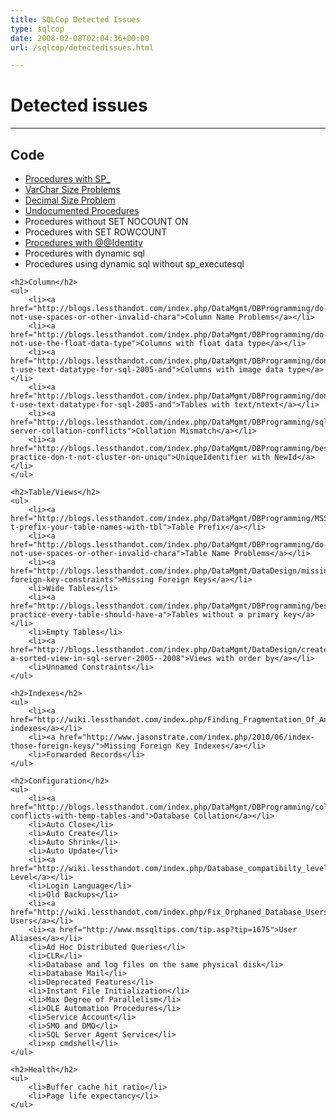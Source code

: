 ```yaml
---
title: SQLCop Detected Issues
type: sqlcop
date: 2008-02-08T02:04:36+00:00
url: /sqlcop/detectedissues.html

---
```



<div class="bp">
    <h1>Detected issues</h1>
    <hr/>
    <h2>Code</h2>
    <ul>
        <li><a href="http://blogs.lessthandot.com/index.php/DataMgmt/DBProgramming/MSSQLServer/don-t-start-your-procedures-with-sp_">Procedures with SP_</a></li>
        <li><a href="http://blogs.lessthandot.com/index.php/DataMgmt/DBProgramming/MSSQLServer/always-include-size-when-using-varchar-n">VarChar Size Problems</a></li>
        <li><a href="http://blogs.lessthandot.com/index.php/DataMgmt/DBProgramming/always-include-precision-and-scale-with">Decimal Size Problem</a></li>
        <li><a href="http://blogs.lessthandot.com/index.php/DataMgmt/DataDesign/identify-procedures-that-call-sql-server">Undocumented Procedures</a></li>
        <li>Procedures without SET NOCOUNT ON</li>
        <li>Procedures with SET ROWCOUNT</li>
        <li><a href="http://wiki.lessthandot.com/index.php/6_Different_Ways_To_Get_The_Current_Identity_Value">Procedures with @@Identity</a></li>
        <li>Procedures with dynamic sql</li>
        <li>Procedures using dynamic sql without sp_executesql</li>
    </ul>

    <h2>Column</h2>
    <ul>
        <li><a href="http://blogs.lessthandot.com/index.php/DataMgmt/DBProgramming/do-not-use-spaces-or-other-invalid-chara">Column Name Problems</a></li>
        <li><a href="http://blogs.lessthandot.com/index.php/DataMgmt/DBProgramming/do-not-use-the-float-data-type">Columns with float data type</a></li>
        <li><a href="http://blogs.lessthandot.com/index.php/DataMgmt/DBProgramming/don-t-use-text-datatype-for-sql-2005-and">Columns with image data type</a></li>
        <li><a href="http://blogs.lessthandot.com/index.php/DataMgmt/DBProgramming/don-t-use-text-datatype-for-sql-2005-and">Tables with text/ntext</a></li>
        <li><a href="http://blogs.lessthandot.com/index.php/DataMgmt/DBProgramming/sql-server-collation-conflicts">Collation Mismatch</a></li>
        <li><a href="http://blogs.lessthandot.com/index.php/DataMgmt/DBProgramming/best-practice-don-t-not-cluster-on-uniqu">UniqueIdentifier with NewId</a></li>
    </ul>

    <h2>Table/Views</h2>
    <ul>
        <li><a href="http://blogs.lessthandot.com/index.php/DataMgmt/DBProgramming/MSSQLServer/don-t-prefix-your-table-names-with-tbl">Table Prefix</a></li>
        <li><a href="http://blogs.lessthandot.com/index.php/DataMgmt/DBProgramming/do-not-use-spaces-or-other-invalid-chara">Table Name Problems</a></li>
        <li><a href="http://blogs.lessthandot.com/index.php/DataMgmt/DataDesign/missing-foreign-key-constraints">Missing Foreign Keys</a></li>
        <li>Wide Tables</li>
        <li><a href="http://blogs.lessthandot.com/index.php/DataMgmt/DBProgramming/best-practice-every-table-should-have-a">Tables without a primary key</a></li>
        <li>Empty Tables</li>
        <li><a href="http://blogs.lessthandot.com/index.php/DataMgmt/DataDesign/create-a-sorted-view-in-sql-server-2005--2008">Views with order by</a></li>
        <li>Unnamed Constraints</li>
    </ul>

    <h2>Indexes</h2>
    <ul>
        <li><a href="http://wiki.lessthandot.com/index.php/Finding_Fragmentation_Of_An_Index_And_Fixing_It">Fragmented indexes</a></li>
        <li><a href="http://www.jasonstrate.com/index.php/2010/06/index-those-foreign-keys/">Missing Foreign Key Indexes</a></li>
        <li>Forwarded Records</li>
    </ul>

    <h2>Configuration</h2>
    <ul>
        <li><a href="http://blogs.lessthandot.com/index.php/DataMgmt/DBProgramming/collation-conflicts-with-temp-tables-and">Database Collation</a></li>
        <li>Auto Close</li>
        <li>Auto Create</li>
        <li>Auto Shrink</li>
        <li>Auto Update</li>
        <li><a href="http://wiki.lessthandot.com/index.php/Database_compatibilty_level">Compatibility Level</a></li>
        <li>Login Language</li>
        <li>Old Backups</li>
        <li><a href="http://wiki.lessthandot.com/index.php/Fix_Orphaned_Database_Users">Orphaned Users</a></li>
        <li><a href="http://www.mssqltips.com/tip.asp?tip=1675">User Aliases</a></li>
        <li>Ad Hoc Distributed Queries</li>
        <li>CLR</li>
        <li>Database and log files on the same physical disk</li>
        <li>Database Mail</li>
        <li>Deprecated Features</li>
        <li>Instant File Initialization</li>
        <li>Max Degree of Parallelism</li>
        <li>OLE Automation Procedures</li>
        <li>Service Account</li>
        <li>SMO and DMO</li>
        <li>SQL Server Agent Service</li>
        <li>xp cmdshell</li>
    </ul>
    
    <h2>Health</h2>
    <ul>
        <li>Buffer cache hit ratio</li>
        <li>Page life expectancy</li>
    </ul>
</div>
